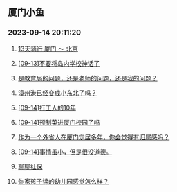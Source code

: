 ## 厦门小鱼 
### 2023-09-14 20:11:20

1. [13天骑行 厦门 ～ 北京](http://bbs.xmfish.com/read-htm-tid-18071743.html)

2. [[09-13]不要将岛内学校神话了](http://bbs.xmfish.com/read-htm-tid-18071872.html)

3. [是教育局的问题，还是老师的问题，还是我的问题？](http://bbs.xmfish.com/read-htm-tid-18071782.html)

4. [漳州港已经变成小东北了吗？](http://bbs.xmfish.com/read-htm-tid-18071936.html)

5. [[09-14]打工人的10年](http://bbs.xmfish.com/read-htm-tid-18071848.html)

6. [[09-14]预制菜进厦门校园了吗](http://bbs.xmfish.com/read-htm-tid-18071934.html)

7. [作为一个外省人在厦门定居多年，你会觉得有归属感吗？](http://bbs.xmfish.com/read-htm-tid-18071837.html)

8. [[09-14]事情虽小，但是很没道德。](http://bbs.xmfish.com/read-htm-tid-18071941.html)

9. [聊聊社保](http://bbs.xmfish.com/read-htm-tid-18072136.html)

10. [你家孩子读的幼儿园感觉怎么样？](http://bbs.xmfish.com/read-htm-tid-18071824.html)

